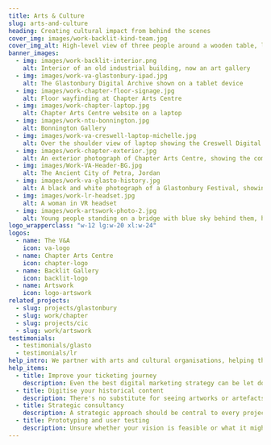 ```yaml
---
title: Arts & Culture
slug: arts-and-culture
heading: Creating cultural impact from behind the scenes
cover_img: images/work-backlit-kind-team.jpg
cover_img_alt: High-level view of three people around a wooden table, looking at digital designs of Backlit Gallery website on a laptop and a tablet
banner_images:
  - img: images/work-backlit-interior.png
    alt: Interior of an old industrial building, now an art gallery
  - img: images/work-va-glastonbury-ipad.jpg
    alt: The Glastonbury Digital Archive shown on a tablet device
  - img: images/work-chapter-floor-signage.jpg
    alt: Floor wayfinding at Chapter Arts Centre
  - img: images/work-chapter-laptop.jpg
    alt: Chapter Arts Centre website on a laptop
  - img: images/work-ntu-bonnington.jpg
    alt: Bonnington Gallery
  - img: images/work-va-creswell-laptop-michelle.jpg
    alt: Over the shoulder view of laptop showing the Creswell Digital Photography Archive
  - img: images/work-chapter-exterior.jpg
    alt: An exterior photograph of Chapter Arts Centre, showing the community garden
  - img: images/Work-VA-Header-BG.jpg
    alt: The Ancient City of Petra, Jordan
  - img: images/work-va-glasto-history.jpg
    alt: A black and white photograph of a Glastonbury Festival, showing festival goers walking through mud
  - img: images/work-lr-headset.jpg
    alt: A woman in VR headset
  - img: images/work-artswork-photo-2.jpg
    alt: Young people standing on a bridge with blue sky behind them, holding up a pair of trousers and throwing a world globe in the air.
logo_wrapperclass: "w-12 lg:w-20 xl:w-24"
logos:
  - name: The V&A
    icon: va-logo
  - name: Chapter Arts Centre
    icon: chapter-logo
  - name: Backlit Gallery
    icon: backlit-logo
  - name: Artswork
    icon: logo-artswork
related_projects:
  - slug: projects/glastonbury
  - slug: work/chapter
  - slug: projects/cic
  - slug: work/artswork
testimonials:
  - testimonials/glasto
  - testimonials/lr
help_intro: We partner with arts and cultural organisations, helping them to reach their audiences and achieve their goals through brand strategies and digital activities.
help_items:
  - title: Improve your ticketing journey
    description: Even the best digital marketing strategy can be let down by a ticket purchasing journey with a low conversion rate. Keeping things simple and concentrating on the user-experience are the keys to increased ticket sales.
  - title: Digitise your historical content
    description: There's no substitute for seeing artworks or artefacts in person but sometimes that's just not possible. Whether it's because an exhibition has ended, the artefact is in a private collection or it's simply not a physical object, digital technology creates a lot of opportunities to share more and share further.
  - title: Strategic consultancy
    description: A strategic approach should be central to every project because, if your project is not meeting organisational goals, it is not worth doing. Taking time to understand your objectives, audiences and opportunities will help to plan and deliver a highly effective end product.
  - title: Prototyping and user testing
    description: Unsure whether your vision is feasible or what it might cost to realise? A discovery phase or proof-of-concept project will allow you to explore your options, gather insight and obtain clarity before moving to the next stage.
---
```

